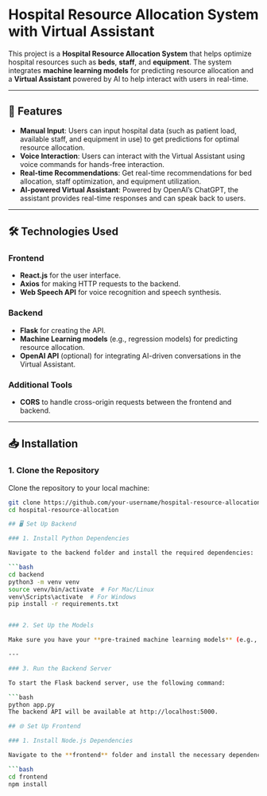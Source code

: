 # Hospital Resource Allocation System with Virtual Assistant

This project is a **Hospital Resource Allocation System** that helps optimize hospital resources such as **beds**, **staff**, and **equipment**. The system integrates **machine learning models** for predicting resource allocation and a **Virtual Assistant** powered by AI to help interact with users in real-time.

---

## 🚀 Features

- **Manual Input**: Users can input hospital data (such as patient load, available staff, and equipment in use) to get predictions for optimal resource allocation.
- **Voice Interaction**: Users can interact with the Virtual Assistant using voice commands for hands-free interaction.
- **Real-time Recommendations**: Get real-time recommendations for bed allocation, staff optimization, and equipment utilization.
- **AI-powered Virtual Assistant**: Powered by OpenAI’s ChatGPT, the assistant provides real-time responses and can speak back to users.

---

## 🛠️ Technologies Used

### Frontend
- **React.js** for the user interface.
- **Axios** for making HTTP requests to the backend.
- **Web Speech API** for voice recognition and speech synthesis.

### Backend
- **Flask** for creating the API.
- **Machine Learning models** (e.g., regression models) for predicting resource allocation.
- **OpenAI API** (optional) for integrating AI-driven conversations in the Virtual Assistant.

### Additional Tools
- **CORS** to handle cross-origin requests between the frontend and backend.

---

## 📥 Installation

### 1. Clone the Repository
Clone the repository to your local machine:

```bash
git clone https://github.com/your-username/hospital-resource-allocation.git
cd hospital-resource-allocation

## 🖥️ Set Up Backend

### 1. Install Python Dependencies

Navigate to the backend folder and install the required dependencies:

```bash
cd backend
python3 -m venv venv
source venv/bin/activate  # For Mac/Linux
venv\Scripts\activate  # For Windows
pip install -r requirements.txt


### 2. Set Up the Models

Make sure you have your **pre-trained machine learning models** (e.g., `bed_model.pkl`, `staff_model.pkl`, and `equipment_model.pkl`) in the `/models` directory. These models are essential for predicting resource allocation.

---

### 3. Run the Backend Server

To start the Flask backend server, use the following command:

```bash
python app.py
The backend API will be available at http://localhost:5000.

## 🌐 Set Up Frontend

### 1. Install Node.js Dependencies

Navigate to the **frontend** folder and install the necessary dependencies:

```bash
cd frontend
npm install



